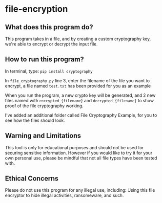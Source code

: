 # file-encryption

## What does this program do?
This program takes in a file, and by creating a custom cryptography key, we're able to encrypt or decrypt the input file.


## How to run this program?
In terminal, type: `pip install cryptography`

In `file_cryptography.py` line 3, enter the filename of the file you want to encrypt, a file named `test.txt` has been provided for you as an example

When you run the program, a new crypto key will be generated, and 2 new files named with `encrypted_{filename}` and `decrypted_{filename}` to show proof of the file cryptography working.

I've added an additional folder called File Cryptography Example, for you to see how the files should look.

## Warning and Limitations
This tool is only for educational purposes and should not be used for securing sensitive information. However if you would like to try it for your own personal use, please be mindful that not all file types have been tested with.

## Ethical Concerns
Please do not use this program for any illegal use, including: Using this file encryptor to hide illegal activities, ransomeware, and such.
